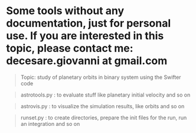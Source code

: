 # Some tools without any documentation, just for personal use. If you are interested in this topic, please contact me: decesare.giovanni at gmail.com

> Topic: study of planetary orbits in binary system using the Swifter code

> astrotools.py : to evaluate stuff like planetary initial velocity and so on

> astrovis.py : to visualize the simulation results, like orbits and so on

> runset.py : to create directories, prepare the init files for the run, run an integration and so on

